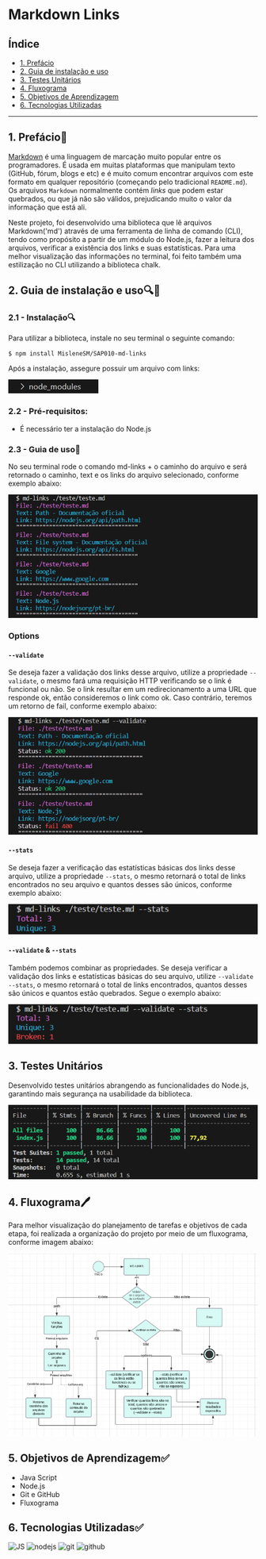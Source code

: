 # Markdown Links

## Índice

* [1. Prefácio](#1-prefácio)
* [2. Guia de instalação e uso](#2-guia-de-instalação-e-uso)
* [3. Testes Unitários](#3-testes-unitários)
* [4. Fluxograma](#4-fluxograma)
* [5. Objetivos de Aprendizagem](#4-objetivos-de-aprendizagem)
* [6. Tecnologias Utilizadas](#6-tecnologias-utilizadas)

***

## 1. Prefácio📓

[Markdown](https://pt.wikipedia.org/wiki/Markdown) é uma linguagem de marcação
muito popular entre os programadores. É usada em muitas plataformas que
manipulam texto (GitHub, fórum, blogs e etc) e é muito comum encontrar arquivos
com este formato em qualquer repositório (começando pelo tradicional
`README.md`). Os arquivos `Markdown` normalmente contém _links_ que podem estar
quebrados, ou que já não são válidos, prejudicando muito o valor da
informação que está ali.

Neste projeto, foi desenvolvido uma biblioteca que lê arquivos Markdown('md') através de uma ferramenta de linha de comando (CLI), tendo como propósito a partir de um módulo do Node.js, fazer a leitura dos arquivos, verificar a existência dos links e suas estatísticas. Para uma melhor visualização das informações no terminal, foi feito também uma estilização no CLI utilizando a biblioteca chalk.



## 2. Guia de instalação e uso🔍📝

### 2.1 - Instalação🔍

Para utilizar a biblioteca, instale no seu terminal o seguinte comando:
```sh
$ npm install MisleneSM/SAP010-md-links
```

Após a instalação, assegure possuir um arquivo com links:

![Alt text](./src/img/image-8.png)


### 2.2 - Pré-requisitos:

* É necessário ter a instalação do Node.js


### 2.3 - Guia de uso📝

No seu terminal rode o comando md-links + o caminho do arquivo e será retornado o caminho, text e os links do arquivo selecionado, conforme exemplo abaixo:

![Alt text](./src/img/image-2.png)


### Options


#### `--validate`

Se deseja fazer a validação dos links desse arquivo, utilize a propriedade `--validate`, o mesmo fará uma requisição HTTP verificando se o link é funcional ou não. Se o link resultar em um redirecionamento a uma URL que responde ok, então consideremos o link como ok. Caso contrário, teremos um retorno de fail, conforme exemplo abaixo:

![Alt text](./src/img/image-3.png)


#### `--stats`

Se deseja fazer a verificação das estatísticas básicas dos links desse arquivo, utilize a propriedade `--stats`, o mesmo retornará o total de links encontrados no seu arquivo e quantos desses são únicos, conforme exemplo abaixo:

![Alt text](./src/img/image-6.png)


#### `--validate` & `--stats`

Também podemos combinar as propriedades. Se deseja verificar a validação dos links e estatísticas básicas do seu arquivo, utilize  `--validate --stats`, o mesmo retornará o total de links encontrados, quantos desses são únicos e quantos estão quebrados. Segue o exemplo abaixo:

![Alt text](./src/img/image-5.png)


## 3. Testes Unitários

Desenvolvido testes unitários abrangendo as funcionalidades do Node.js, garantindo mais segurança na usabilidade da biblioteca.

![Alt text](./src/img/image-9.png)


## 4. Fluxograma🖊️

Para melhor visualização do planejamento de tarefas e objetivos de cada etapa, foi realizada a organização do projeto por meio de um fluxograma, conforme imagem abaixo:

![Alt text](./src/img/image-7.png)



## 5. Objetivos de Aprendizagem✅

* Java Script
* Node.js
* Git e GitHub
* Fluxograma


## 6. Tecnologias Utilizadas✅

<img alt="JS" height="50" src="https://cdn2.iconfinder.com/data/icons/designer-skills/128/code-programming-javascript-software-develop-command-language-256.png"> <img alt="nodejs" height="45" src="https://cdn.icon-icons.com/icons2/2415/PNG/512/nodejs_plain_logo_icon_146409.png"/> <img alt="git" height="43"  src="https://cdn3.iconfinder.com/data/icons/social-media-2169/24/social_media_social_media_logo_git-256.png" /> <img alt="github" height="50"  src="https://cdn1.iconfinder.com/data/icons/unicons-line-vol-3/24/github-256.png"/>

